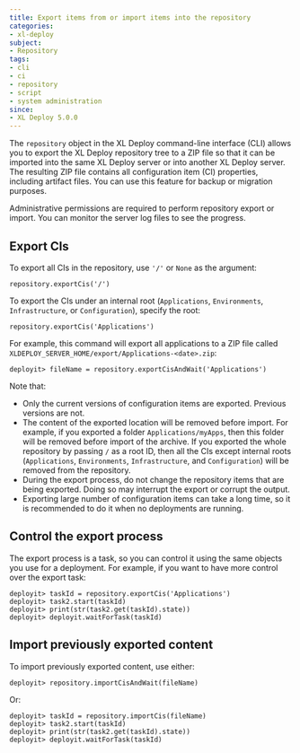 ```yaml
---
title: Export items from or import items into the repository
categories:
- xl-deploy
subject:
- Repository
tags:
- cli
- ci
- repository
- script
- system administration
since:
- XL Deploy 5.0.0
---
```


The `repository` object in the XL Deploy command-line interface (CLI) allows you to export the XL Deploy repository tree to a ZIP file so that it can be imported into the same XL Deploy server or into another XL Deploy server. The resulting ZIP file contains all configuration item (CI) properties, including artifact files. You can use this feature for backup or migration purposes.

Administrative permissions are required to perform repository export or import. You can monitor the server log files to see the progress.

## Export CIs

To export all CIs in the repository, use `'/'` or `None` as the argument:

    repository.exportCis('/')

To export the CIs under an internal root (`Applications`, `Environments`, `Infrastructure`, or `Configuration`), specify the root:

    repository.exportCis('Applications')

For example, this command will export all applications to a ZIP file called `XLDEPLOY_SERVER_HOME/export/Applications-<date>.zip`:

	deployit> fileName = repository.exportCisAndWait('Applications')

Note that:

* Only the current versions of configuration items are exported. Previous versions are not.
* The content of the exported location will be removed before import. For example, if you exported a folder `Applications/myApps`, then this folder will be removed before import of the archive. If you exported the whole repository by passing `/` as a root ID, then all the CIs except internal roots (`Applications`, `Environments`, `Infrastructure`, and `Configuration`) will be removed from the repository.
* During the export process, do not change the repository items that are being exported. Doing so may interrupt the export or corrupt the output.
* Exporting large number of configuration items can take a long time, so it is recommended to do it when no deployments are running.

## Control the export process

The export process is a task, so you can control it using the same objects you use for a deployment. For example, if you want to have more control over the export task:

	deployit> taskId = repository.exportCis('Applications')
	deployit> task2.start(taskId)
	deployit> print(str(task2.get(taskId).state))
	deployit> deployit.waitForTask(taskId)

## Import previously exported content

To import previously exported content, use either:

	deployit> repository.importCisAndWait(fileName)

Or:

	deployit> taskId = repository.importCis(fileName)
	deployit> task2.start(taskId)
	deployit> print(str(task2.get(taskId).state))
	deployit> deployit.waitForTask(taskId)

